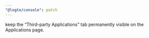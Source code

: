 ```yaml
---
"@logto/console": patch
---
```


keep the “Third-party Applications” tab permanently visible on the Applications page.
